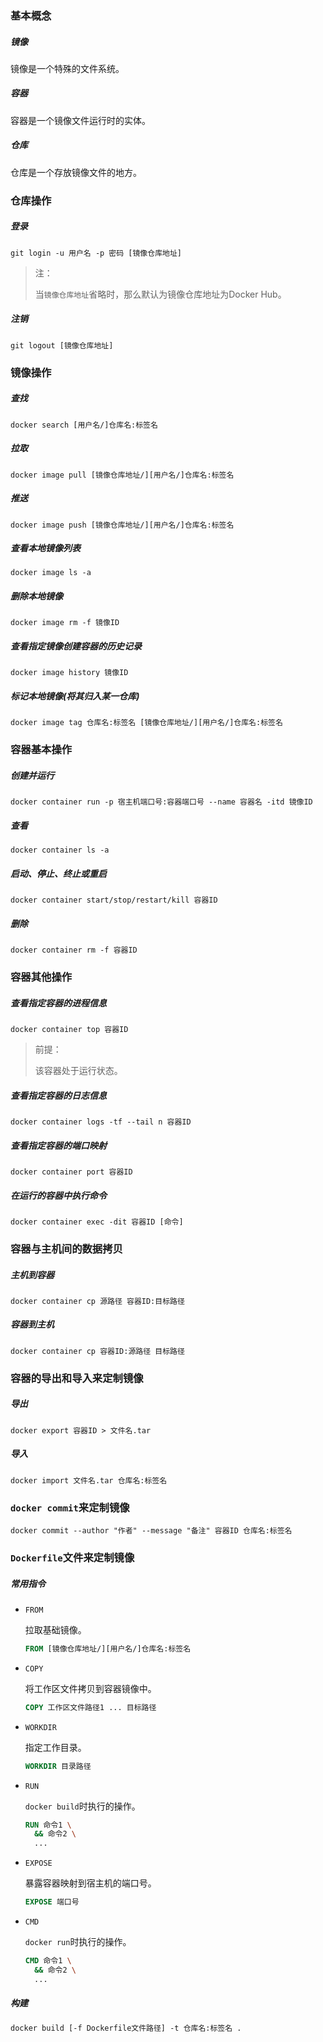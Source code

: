 ### 基本概念

##### 镜像

镜像是一个特殊的文件系统。

##### 容器

容器是一个镜像文件运行时的实体。

##### 仓库

仓库是一个存放镜像文件的地方。

### 仓库操作

##### 登录

```shell script
git login -u 用户名 -p 密码 [镜像仓库地址]
```

> 注：
>
> 当`镜像仓库地址`省略时，那么默认为镜像仓库地址为Docker Hub。

##### 注销

```shell script
git logout [镜像仓库地址]
```

### 镜像操作

##### 查找

```shell script
docker search [用户名/]仓库名:标签名
```

##### 拉取

```shell script
docker image pull [镜像仓库地址/][用户名/]仓库名:标签名
```

##### 推送

```shell script
docker image push [镜像仓库地址/][用户名/]仓库名:标签名
```

##### 查看本地镜像列表

```shell script
docker image ls -a
```

##### 删除本地镜像

```shell script
docker image rm -f 镜像ID
```

##### 查看指定镜像创建容器的历史记录

```shell script
docker image history 镜像ID
```

##### 标记本地镜像(将其归入某一仓库)

```shell script
docker image tag 仓库名:标签名 [镜像仓库地址/][用户名/]仓库名:标签名
```

### 容器基本操作

##### 创建并运行

```shell script
docker container run -p 宿主机端口号:容器端口号 --name 容器名 -itd 镜像ID
```

##### 查看

```shell script
docker container ls -a
```

##### 启动、停止、终止或重启

```shell script
docker container start/stop/restart/kill 容器ID
```

##### 删除

```shell script
docker container rm -f 容器ID
```

### 容器其他操作

##### 查看指定容器的进程信息

```shell script
docker container top 容器ID
```

> 前提：
>
> 该容器处于运行状态。

##### 查看指定容器的日志信息

```shell script
docker container logs -tf --tail n 容器ID
```

##### 查看指定容器的端口映射

```shell script
docker container port 容器ID
```

##### 在运行的容器中执行命令

```shell script
docker container exec -dit 容器ID [命令]
```

### 容器与主机间的数据拷贝

##### 主机到容器

```shell script
docker container cp 源路径 容器ID:目标路径
```

##### 容器到主机

```shell script
docker container cp 容器ID:源路径 目标路径
```

### 容器的导出和导入来定制镜像

##### 导出

```shell script
docker export 容器ID > 文件名.tar
```

##### 导入

```shell script
docker import 文件名.tar 仓库名:标签名
```

### `docker commit`来定制镜像

```shell script
docker commit --author "作者" --message "备注" 容器ID 仓库名:标签名
```

### `Dockerfile`文件来定制镜像

##### 常用指令

* `FROM`

    拉取基础镜像。
    
    ```dockerfile
    FROM [镜像仓库地址/][用户名/]仓库名:标签名
    ```

* `COPY`

    将工作区文件拷贝到容器镜像中。
    
    ```dockerfile
    COPY 工作区文件路径1 ... 目标路径
    ```
  
* `WORKDIR`

    指定工作目录。
    
    ```dockerfile
    WORKDIR 目录路径
    ```
  
* `RUN`

    `docker build`时执行的操作。
    
    ```dockerfile
    RUN 命令1 \
      && 命令2 \
      ...
    ```
  
* `EXPOSE`

    暴露容器映射到宿主机的端口号。
    
    ```dockerfile
    EXPOSE 端口号
    ```
  
* `CMD`

    `docker run`时执行的操作。
    
    ```dockerfile
    CMD 命令1 \
      && 命令2 \
      ...
    ```

##### 构建

```dockerfile
docker build [-f Dockerfile文件路径] -t 仓库名:标签名 .
```